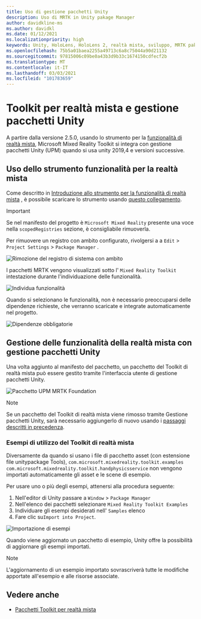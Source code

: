 ```yaml
---
title: Uso di gestione pacchetti Unity
description: Uso di MRTK in Unity pakage Manager
author: davidkline-ms
ms.author: davidkl
ms.date: 01/12/2021
ms.localizationpriority: high
keywords: Unity, HoloLens, HoloLens 2, realtà mista, sviluppo, MRTK pakages,
ms.openlocfilehash: 75b5a01baea2255a49713c6a8c75044a90d21132
ms.sourcegitcommit: 97815006c09be0a43b3d9b33c1674150cdfecf2b
ms.translationtype: MT
ms.contentlocale: it-IT
ms.lasthandoff: 03/03/2021
ms.locfileid: "101783659"
---
```

# <a name="mixed-reality-toolkit-and-unity-package-manager"></a>Toolkit per realtà mista e gestione pacchetti Unity

A partire dalla versione 2.5.0, usando lo strumento per la [funzionalità di realtà mista](https://aka.ms/MRFeatureToolDocs), Microsoft Mixed Reality Toolkit si integra con gestione pacchetti Unity (UPM) quando si usa unity 2019,4 e versioni successive.

## <a name="using-the-mixed-reality-feature-tool"></a>Uso dello strumento funzionalità per la realtà mista

Come descritto in [Introduzione allo strumento per la funzionalità di realtà mista](https://aka.ms/MRFeatureToolDocs) , è possibile scaricare lo strumento usando [questo collegamento](https://aka.ms/MRFeatureTool).

> [!IMPORTANT]
> Se nel manifesto del progetto è `Microsoft Mixed Reality` presente una voce nella `scopedRegistries` sezione, è consigliabile rimuoverla.
>
> Per rimuovere un registro con ambito configurato, rivolgersi a a `Edit`  >  `Project Settings`  >  `Package Manager` .
>
> ![Rimozione del registro di sistema con ambito](../features/images/packaging/RemoveScopedRegistry.png)

I pacchetti MRTK vengono visualizzati sotto l' `Mixed Reality Toolkit` intestazione durante l'individuazione delle funzionalità.

![Individua funzionalità](../features/images/packaging/DiscoverFeatures.png)

Quando si selezionano le funzionalità, non è necessario preoccuparsi delle dipendenze richieste, che verranno scaricate e integrate automaticamente nel progetto.

![Dipendenze obbligatorie](../features/images/packaging/RequiredDependencies.png)

## <a name="managing-mixed-reality-features-with-the-unity-package-manager"></a>Gestione delle funzionalità della realtà mista con gestione pacchetti Unity

Una volta aggiunto al manifesto del pacchetto, un pacchetto del Toolkit di realtà mista può essere gestito tramite l'interfaccia utente di gestione pacchetti Unity.

![Pacchetto UPM MRTK Foundation](../features/images/packaging/MRTK_FoundationUPM.png)

> [!NOTE]
> Se un pacchetto del Toolkit di realtà mista viene rimosso tramite Gestione pacchetti Unity, sarà necessario aggiungerlo di nuovo usando i [passaggi descritti in precedenza](#using-the-mixed-reality-feature-tool).

### <a name="using-mixed-reality-toolkit-examples"></a>Esempi di utilizzo del Toolkit di realtà mista

Diversamente da quando si usano i file di pacchetto asset (con estensione file unitypackage Tools), `com.microsoft.mixedreality.toolkit.examples` `com.microsoft.mixedreality.toolkit.handphysicsservice` non vengono importati automaticamente gli asset e le scene di esempio.

Per usare uno o più degli esempi, attenersi alla procedura seguente:

1. Nell'editor di Unity passare a `Window` > `Package Manager`
1. Nell'elenco dei pacchetti selezionare `Mixed Reality Toolkit Examples`
1. Individuare gli esempi desiderati nell' `Samples` elenco
1. Fare clic su`Import into Project`.

![Importazione di esempi](../features/images/packaging/MRTK_ExamplesUpm.png)

Quando viene aggiornato un pacchetto di esempio, Unity offre la possibilità di aggiornare gli esempi importati.

> [!NOTE]
> L'aggiornamento di un esempio importato sovrascriverà tutte le modifiche apportate all'esempio e alle risorse associate.

## <a name="see-also"></a>Vedere anche

- [Pacchetti Toolkit per realtà mista](../packages-releases/mrtk-packages.md)
